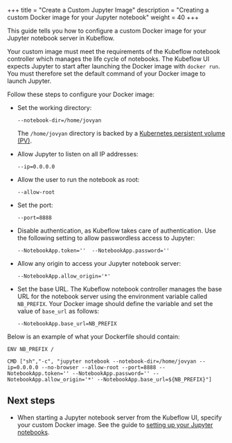 +++
title = "Create a Custom Jupyter Image"
description = "Creating a custom Docker image for your Jupyter notebook"
weight = 40
+++

This guide tells you how to configure a custom Docker image for your Jupyter
notebook server in Kubeflow.

Your custom image must meet the requirements of the Kubeflow notebook
controller which manages the life cycle of notebooks. The Kubeflow UI expects
Jupyter to start after launching the Docker image with `docker run`. You must
therefore set the default command of your Docker image to launch Jupyter.

Follow these steps to configure your Docker image:

* Set the working directory:

    ```
    --notebook-dir=/home/jovyan
    ```

    The `/home/jovyan`  directory is backed by a 
    [Kubernetes persistent volume (PV)](https://kubernetes.io/docs/concepts/storage/persistent-volumes/).

* Allow Jupyter to listen on all IP addresses:

    ```
    --ip=0.0.0.0
    ```

* Allow the user to run the notebook as root:

    ```
    --allow-root
    ```

* Set the port:

    ```
    --port=8888
    ```

* Disable authentication, as Kubeflow takes care of authentication. Use the 
  following setting to allow passwordless access to Jupyter:

    ```
    --NotebookApp.token=''  --NotebookApp.password=''
    ```

* Allow any origin to access your Jupyter notebook server:


    ```
    --NotebookApp.allow_origin='*'
    ```

* Set the base URL. The Kubeflow notebook controller manages the base URL for
  the notebook server using the environment variable called `NB_PREFIX`. Your
  Docker image should define the variable and set the value of `base_url` as
  follows:

    ```
    --NotebookApp.base_url=NB_PREFIX
    ```

Below is an example of what your Dockerfile should contain:


```
ENV NB_PREFIX /

CMD ["sh","-c", "jupyter notebook --notebook-dir=/home/jovyan --ip=0.0.0.0 --no-browser --allow-root --port=8888 --NotebookApp.token='' --NotebookApp.password='' --NotebookApp.allow_origin='*' --NotebookApp.base_url=${NB_PREFIX}"]
```

## Next steps

* When starting a Jupyter notebook server from the
  Kubeflow UI, specify your custom Docker image. See the guide to [setting up
  your Jupyter notebooks](/docs/notebooks/setup/).